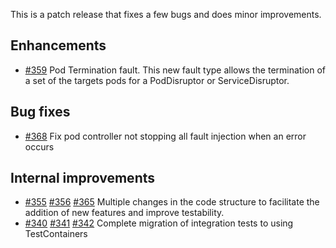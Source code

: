 This is a patch release that fixes a few bugs and does minor improvements.

## Enhancements
- [#359](https://github.com/grafana/xk6-disruptor/pull/359) Pod Termination fault. This new fault type allows the termination of a set of the targets pods for a PodDisruptor or ServiceDisruptor.

## Bug fixes
- [#368](https://github.com/grafana/xk6-disruptor/pull/368) Fix pod controller not stopping all fault injection when an error occurs

## Internal improvements
- [#355](https://github.com/grafana/xk6-disruptor/pull/355) [#356](https://github.com/grafana/xk6-disruptor/pull/356) [#365](https://github.com/grafana/xk6-disruptor/pull/365) Multiple changes in the code structure to facilitate the addition of new features and improve testability.
- [#340](https://github.com/grafana/xk6-disruptor/pull/340) [#341](https://github.com/grafana/xk6-disruptor/pull/341) [#342](https://github.com/grafana/xk6-disruptor/pull/342) Complete migration of integration tests to using TestContainers
